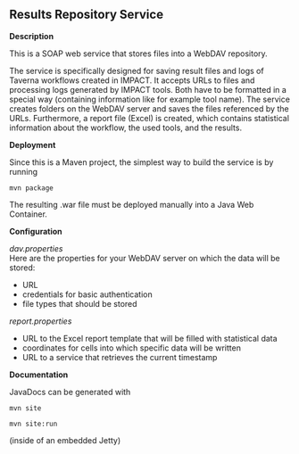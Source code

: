 Results Repository Service
--------------------------

**Description**

This is a SOAP web service that stores files into a WebDAV repository.

The service is specifically designed for saving result files and logs of Taverna workflows created in IMPACT. It accepts URLs to files and processing logs generated by IMPACT tools. Both have to be formatted in a special way (containing information like for example tool name). The service creates folders on the WebDAV server and saves the files referenced by the URLs. Furthermore, a report file (Excel) is created, which contains statistical information about the workflow, the used tools, and the results.

**Deployment**

Since this is a Maven project, the simplest way to build the service is by running

    mvn package

The resulting .war file must be deployed manually into a Java Web Container.

**Configuration**

*dav.properties*  
   Here are the properties for your WebDAV server on which the data will be stored:   
   - URL  
   - credentials for basic authentication  
   - file types that should be stored
   
*report.properties*  
   - URL to the Excel report template that will be filled with statistical data  
   - coordinates for cells into which specific data will be written  
   - URL to a service that retrieves the current timestamp  
   
**Documentation**

JavaDocs can be generated with

    mvn site
  
    mvn site:run 
(inside of an embedded Jetty)
